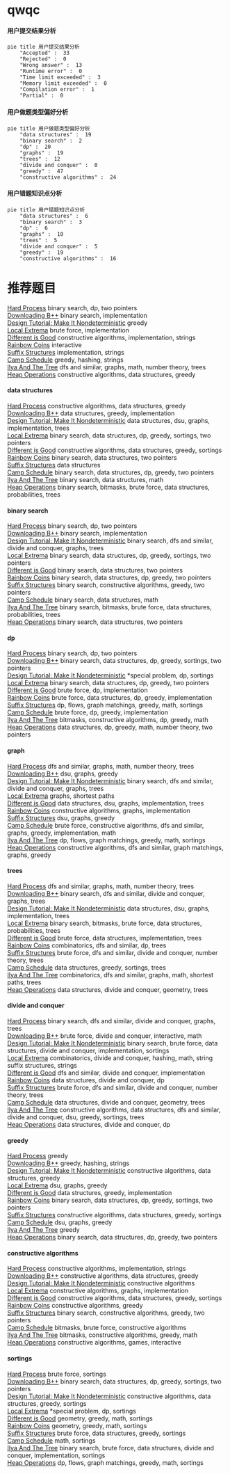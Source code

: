 # qwqc
<!-- tabs:start -->
#### **用户提交结果分析**

```mermaid
pie title 用户提交结果分析
    "Accepted" :  33
    "Rejected" :  0
    "Wrong answer" :  13
    "Runtime error" :  0
    "Time limit exceeded" :  3
    "Memory limit exceeded" :  0
    "Compilation error" :  1
    "Partial" :  0
```
#### **用户做题类型偏好分析**

```mermaid
pie title 用户做题类型偏好分析
    "data structures" :  19
    "binary search" :  2
    "dp" :  20
    "graphs" :  19
    "trees" :  12
    "divide and conquer" :  0
    "greedy" :  47
    "constructive algorithms" :  24
```
#### **用户错题知识点分析**

```mermaid
pie title 用户错题知识点分析
    "data structures" :  6
    "binary search" :  3
    "dp" :  6
    "graphs" :  10
    "trees" :  5
    "divide and conquer" :  5
    "greedy" :  19
    "constructive algorithms" :  16
```
<!-- tabs:end -->
# 推荐题目
[Hard Process](http://codeforces.com/problemset/problem/660/C)		binary search,
                        dp,
                        two pointers		  
[Downloading B++](http://codeforces.com/problemset/problem/883/C)		binary search,
                        implementation		  
[Design Tutorial: Make It Nondeterministic](http://codeforces.com/problemset/problem/472/C)		greedy		  
[Local Extrema](http://codeforces.com/problemset/problem/888/A)		brute force,
                        implementation		  
[Different is Good](http://codeforces.com/problemset/problem/672/B)		constructive algorithms,
                        implementation,
                        strings		  
[Rainbow Coins](http://codeforces.com/problemset/problem/1147/E)		interactive		  
[Suffix Structures](http://codeforces.com/problemset/problem/448/B)		implementation,
                        strings		  
[Camp Schedule](https://codeforces.com/contest/1138/problem/D)		greedy,
                        hashing,
                        strings		  
[Ilya And The Tree](http://codeforces.com/problemset/problem/842/C)		dfs and similar,
                        graphs,
                        math,
                        number theory,
                        trees		  
[Heap Operations](http://codeforces.com/problemset/problem/681/C)		constructive algorithms,
                        data structures,
                        greedy		  
<!-- tabs:start -->
#### **data structures**
[Hard Process](http://codeforces.com/problemset/problem/681/C)		constructive algorithms,
                        data structures,
                        greedy		  
[Downloading B++](http://codeforces.com/problemset/problem/1266/E)		data structures,
                        greedy,
                        implementation		  
[Design Tutorial: Make It Nondeterministic](http://codeforces.com/problemset/problem/1416/D)		data structures,
                        dsu,
                        graphs,
                        implementation,
                        trees		  
[Local Extrema](http://codeforces.com/problemset/problem/1257/D)		binary search,
                        data structures,
                        dp,
                        greedy,
                        sortings,
                        two pointers		  
[Different is Good](http://codeforces.com/problemset/problem/675/C)		constructive algorithms,
                        data structures,
                        greedy,
                        sortings		  
[Rainbow Coins](http://codeforces.com/problemset/problem/616/D)		binary search,
                        data structures,
                        two pointers		  
[Suffix Structures](http://codeforces.com/problemset/problem/641/E)		data structures		  
[Camp Schedule](http://codeforces.com/problemset/problem/1492/C)		binary search,
                        data structures,
                        dp,
                        greedy,
                        two pointers		  
[Ilya And The Tree](http://codeforces.com/problemset/problem/1490/G)		binary search,
                        data structures,
                        math		  
[Heap Operations](http://codeforces.com/problemset/problem/1479/D)		binary search,
                        bitmasks,
                        brute force,
                        data structures,
                        probabilities,
                        trees		  
#### **binary search**
[Hard Process](http://codeforces.com/problemset/problem/660/C)		binary search,
                        dp,
                        two pointers		  
[Downloading B++](http://codeforces.com/problemset/problem/883/C)		binary search,
                        implementation		  
[Design Tutorial: Make It Nondeterministic](http://codeforces.com/problemset/problem/842/E)		binary search,
                        dfs and similar,
                        divide and conquer,
                        graphs,
                        trees		  
[Local Extrema](http://codeforces.com/problemset/problem/1257/D)		binary search,
                        data structures,
                        dp,
                        greedy,
                        sortings,
                        two pointers		  
[Different is Good](http://codeforces.com/problemset/problem/616/D)		binary search,
                        data structures,
                        two pointers		  
[Rainbow Coins](http://codeforces.com/problemset/problem/1492/C)		binary search,
                        data structures,
                        dp,
                        greedy,
                        two pointers		  
[Suffix Structures](http://codeforces.com/problemset/problem/1463/D)		binary search,
                        constructive algorithms,
                        greedy,
                        two pointers		  
[Camp Schedule](http://codeforces.com/problemset/problem/1490/G)		binary search,
                        data structures,
                        math		  
[Ilya And The Tree](http://codeforces.com/problemset/problem/1479/D)		binary search,
                        bitmasks,
                        brute force,
                        data structures,
                        probabilities,
                        trees		  
[Heap Operations](http://codeforces.com/problemset/problem/1436/E)		binary search,
                        data structures,
                        two pointers		  
#### **dp**
[Hard Process](http://codeforces.com/problemset/problem/660/C)		binary search,
                        dp,
                        two pointers		  
[Downloading B++](http://codeforces.com/problemset/problem/1257/D)		binary search,
                        data structures,
                        dp,
                        greedy,
                        sortings,
                        two pointers		  
[Design Tutorial: Make It Nondeterministic](http://codeforces.com/problemset/problem/158/E)		*special problem,
                        dp,
                        sortings		  
[Local Extrema](http://codeforces.com/problemset/problem/1492/C)		binary search,
                        data structures,
                        dp,
                        greedy,
                        two pointers		  
[Different is Good](https://codeforces.com/contest/1457/problem/C)		brute force,
                        dp,
                        implementation		  
[Rainbow Coins](http://codeforces.com/problemset/problem/1491/C)		brute force,
                        data structures,
                        dp,
                        greedy,
                        implementation		  
[Suffix Structures](http://codeforces.com/problemset/problem/1437/C)		dp,
                        flows,
                        graph matchings,
                        greedy,
                        math,
                        sortings		  
[Camp Schedule](http://codeforces.com/problemset/problem/1499/B)		brute force,
                        dp,
                        greedy,
                        implementation		  
[Ilya And The Tree](http://codeforces.com/problemset/problem/1491/D)		bitmasks,
                        constructive algorithms,
                        dp,
                        greedy,
                        math		  
[Heap Operations](http://codeforces.com/problemset/problem/1497/E1)		data structures,
                        dp,
                        greedy,
                        math,
                        number theory,
                        two pointers		  
#### **graph**
[Hard Process](http://codeforces.com/problemset/problem/842/C)		dfs and similar,
                        graphs,
                        math,
                        number theory,
                        trees		  
[Downloading B++](https://codeforces.com/contest/1489/problem/G)		dsu,
                        graphs,
                        greedy		  
[Design Tutorial: Make It Nondeterministic](http://codeforces.com/problemset/problem/842/E)		binary search,
                        dfs and similar,
                        divide and conquer,
                        graphs,
                        trees		  
[Local Extrema](http://codeforces.com/problemset/problem/241/E)		graphs,
                        shortest paths		  
[Different is Good](http://codeforces.com/problemset/problem/1416/D)		data structures,
                        dsu,
                        graphs,
                        implementation,
                        trees		  
[Rainbow Coins](http://codeforces.com/problemset/problem/976/D)		constructive algorithms,
                        graphs,
                        implementation		  
[Suffix Structures](http://codeforces.com/problemset/problem/1468/J)		dsu,
                        graphs,
                        greedy		  
[Camp Schedule](http://codeforces.com/problemset/problem/1487/C)		brute force,
                        constructive algorithms,
                        dfs and similar,
                        graphs,
                        greedy,
                        implementation,
                        math		  
[Ilya And The Tree](http://codeforces.com/problemset/problem/1437/C)		dp,
                        flows,
                        graph matchings,
                        greedy,
                        math,
                        sortings		  
[Heap Operations](http://codeforces.com/problemset/problem/1470/D)		constructive algorithms,
                        dfs and similar,
                        graph matchings,
                        graphs,
                        greedy		  
#### **trees**
[Hard Process](http://codeforces.com/problemset/problem/842/C)		dfs and similar,
                        graphs,
                        math,
                        number theory,
                        trees		  
[Downloading B++](http://codeforces.com/problemset/problem/842/E)		binary search,
                        dfs and similar,
                        divide and conquer,
                        graphs,
                        trees		  
[Design Tutorial: Make It Nondeterministic](http://codeforces.com/problemset/problem/1416/D)		data structures,
                        dsu,
                        graphs,
                        implementation,
                        trees		  
[Local Extrema](http://codeforces.com/problemset/problem/1479/D)		binary search,
                        bitmasks,
                        brute force,
                        data structures,
                        probabilities,
                        trees		  
[Different is Good](http://codeforces.com/problemset/problem/1511/C)		brute force,
                        data structures,
                        implementation,
                        trees		  
[Rainbow Coins](http://codeforces.com/problemset/problem/1499/F)		combinatorics,
                        dfs and similar,
                        dp,
                        trees		  
[Suffix Structures](http://codeforces.com/problemset/problem/1491/E)		brute force,
                        dfs and similar,
                        divide and conquer,
                        number theory,
                        trees		  
[Camp Schedule](http://codeforces.com/problemset/problem/1466/D)		data structures,
                        greedy,
                        sortings,
                        trees		  
[Ilya And The Tree](http://codeforces.com/problemset/problem/1495/D)		combinatorics,
                        dfs and similar,
                        graphs,
                        math,
                        shortest paths,
                        trees		  
[Heap Operations](http://codeforces.com/problemset/problem/1303/G)		data structures,
                        divide and conquer,
                        geometry,
                        trees		  
#### **divide and conquer**
[Hard Process](http://codeforces.com/problemset/problem/842/E)		binary search,
                        dfs and similar,
                        divide and conquer,
                        graphs,
                        trees		  
[Downloading B++](http://codeforces.com/problemset/problem/1167/B)		brute force,
                        divide and conquer,
                        interactive,
                        math		  
[Design Tutorial: Make It Nondeterministic](http://codeforces.com/problemset/problem/1461/D)		binary search,
                        brute force,
                        data structures,
                        divide and conquer,
                        implementation,
                        sortings		  
[Local Extrema](http://codeforces.com/problemset/problem/1466/G)		combinatorics,
                        divide and conquer,
                        hashing,
                        math,
                        string suffix structures,
                        strings		  
[Different is Good](http://codeforces.com/problemset/problem/1490/D)		dfs and similar,
                        divide and conquer,
                        implementation		  
[Rainbow Coins](https://codeforces.com/contest/1483/problem/C)		data structures,
                        divide and conquer,
                        dp		  
[Suffix Structures](http://codeforces.com/problemset/problem/1491/E)		brute force,
                        dfs and similar,
                        divide and conquer,
                        number theory,
                        trees		  
[Camp Schedule](http://codeforces.com/problemset/problem/1303/G)		data structures,
                        divide and conquer,
                        geometry,
                        trees		  
[Ilya And The Tree](http://codeforces.com/problemset/problem/1494/D)		constructive algorithms,
                        data structures,
                        dfs and similar,
                        divide and conquer,
                        dsu,
                        greedy,
                        sortings,
                        trees		  
[Heap Operations](http://codeforces.com/problemset/problem/1482/E)		data structures,
                        divide and conquer,
                        dp		  
#### **greedy**
[Hard Process](http://codeforces.com/problemset/problem/472/C)		greedy		  
[Downloading B++](https://codeforces.com/contest/1138/problem/D)		greedy,
                        hashing,
                        strings		  
[Design Tutorial: Make It Nondeterministic](http://codeforces.com/problemset/problem/681/C)		constructive algorithms,
                        data structures,
                        greedy		  
[Local Extrema](https://codeforces.com/contest/1489/problem/G)		dsu,
                        graphs,
                        greedy		  
[Different is Good](http://codeforces.com/problemset/problem/1266/E)		data structures,
                        greedy,
                        implementation		  
[Rainbow Coins](http://codeforces.com/problemset/problem/1257/D)		binary search,
                        data structures,
                        dp,
                        greedy,
                        sortings,
                        two pointers		  
[Suffix Structures](http://codeforces.com/problemset/problem/675/C)		constructive algorithms,
                        data structures,
                        greedy,
                        sortings		  
[Camp Schedule](http://codeforces.com/problemset/problem/1468/J)		dsu,
                        graphs,
                        greedy		  
[Ilya And The Tree](http://codeforces.com/problemset/problem/1256/B)		greedy		  
[Heap Operations](http://codeforces.com/problemset/problem/1492/C)		binary search,
                        data structures,
                        dp,
                        greedy,
                        two pointers		  
#### **constructive algorithms**
[Hard Process](http://codeforces.com/problemset/problem/672/B)		constructive algorithms,
                        implementation,
                        strings		  
[Downloading B++](http://codeforces.com/problemset/problem/681/C)		constructive algorithms,
                        data structures,
                        greedy		  
[Design Tutorial: Make It Nondeterministic](http://codeforces.com/problemset/problem/1090/D)		constructive algorithms		  
[Local Extrema](http://codeforces.com/problemset/problem/976/D)		constructive algorithms,
                        graphs,
                        implementation		  
[Different is Good](http://codeforces.com/problemset/problem/675/C)		constructive algorithms,
                        data structures,
                        greedy,
                        sortings		  
[Rainbow Coins](http://codeforces.com/problemset/problem/1493/A)		constructive algorithms,
                        greedy		  
[Suffix Structures](http://codeforces.com/problemset/problem/1463/D)		binary search,
                        constructive algorithms,
                        greedy,
                        two pointers		  
[Camp Schedule](https://codeforces.com/contest/1456/problem/B)		bitmasks,
                        brute force,
                        constructive algorithms		  
[Ilya And The Tree](http://codeforces.com/problemset/problem/1492/D)		bitmasks,
                        constructive algorithms,
                        greedy,
                        math		  
[Heap Operations](https://codeforces.com/contest/1504/problem/D)		constructive algorithms,
                        games,
                        interactive		  
#### **sortings**
[Hard Process](http://codeforces.com/problemset/problem/425/A)		brute force,
                        sortings		  
[Downloading B++](http://codeforces.com/problemset/problem/1257/D)		binary search,
                        data structures,
                        dp,
                        greedy,
                        sortings,
                        two pointers		  
[Design Tutorial: Make It Nondeterministic](http://codeforces.com/problemset/problem/675/C)		constructive algorithms,
                        data structures,
                        greedy,
                        sortings		  
[Local Extrema](http://codeforces.com/problemset/problem/158/E)		*special problem,
                        dp,
                        sortings		  
[Different is Good](https://codeforces.com/contest/1496/problem/C)		geometry,
                        greedy,
                        math,
                        sortings		  
[Rainbow Coins](http://codeforces.com/problemset/problem/1495/A)		geometry,
                        greedy,
                        math,
                        sortings		  
[Suffix Structures](http://codeforces.com/problemset/problem/1497/A)		brute force,
                        data structures,
                        greedy,
                        sortings		  
[Camp Schedule](http://codeforces.com/problemset/problem/1427/A)		math,
                        sortings		  
[Ilya And The Tree](http://codeforces.com/problemset/problem/1461/D)		binary search,
                        brute force,
                        data structures,
                        divide and conquer,
                        implementation,
                        sortings		  
[Heap Operations](http://codeforces.com/problemset/problem/1437/C)		dp,
                        flows,
                        graph matchings,
                        greedy,
                        math,
                        sortings		  
<!-- tabs:end -->
